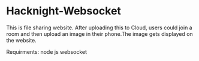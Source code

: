 # Hacknight-Websocket
This is file sharing website.
After uploading this to Cloud, users could join a room and then upload an image in their phone.The image gets displayed on the website.

Requirments:
node js
websocket

